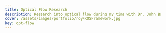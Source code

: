 ```yaml
---
title: Optical Flow Research
description: Research into optical flow during my time with Dr. John Baillieul at BU.
cover: /assets/images/portfolio/roy/ROSFramework.jpg
key: opt-flow
---
```



